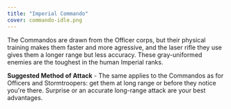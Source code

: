 ```yaml
---
title: "Imperial Commando"
cover: commando-idle.png
---
```


The Commandos are drawn from the Officer corps, but their physical training makes them faster and more agressive, and the laser rifle they use gives them a longer range but less accuracy. These gray-uniformed enemies are the toughest in the human Imperial ranks.

**Suggested Method of Attack** - The same applies to the Commandos as for Officers and Stormtroopers: get them at long range or before they notice you're there. Surprise or an accurate long-range attack are your best advantages.